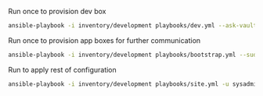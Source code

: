 Run once to provision dev box
```bash
ansible-playbook -i inventory/development playbooks/dev.yml --ask-vault
```

Run once to provision app boxes for further communication
```bash
ansible-playbook -i inventory/development playbooks/bootstrap.yml --sudo -k -u <username>
```

Run to apply rest of configuration
```bash
ansible-playbook -i inventory/development playbooks/site.yml -u sysadmin --sudo --ask-vault
```
